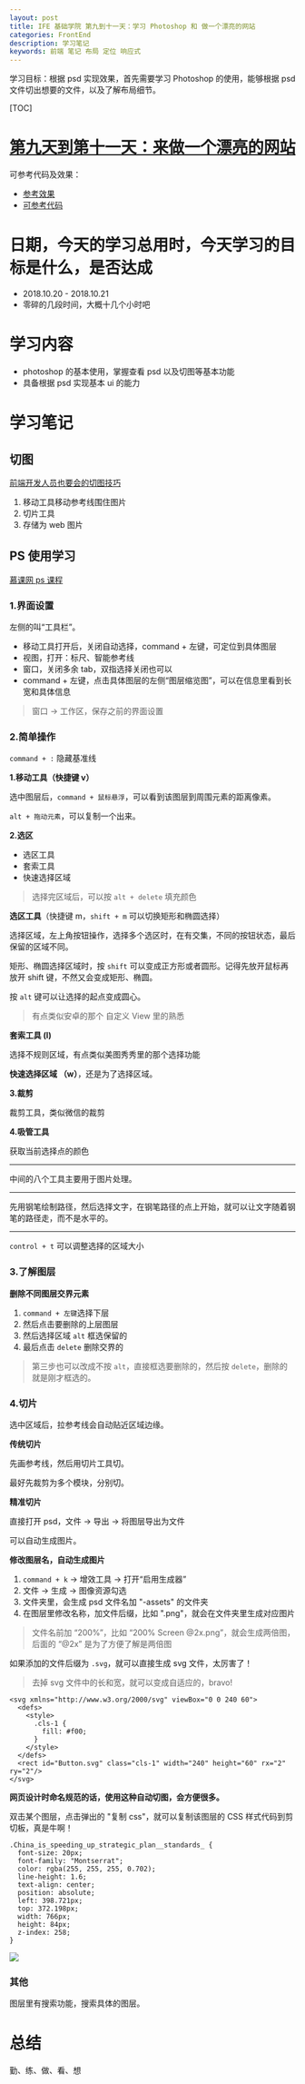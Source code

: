 ```yaml
---
layout: post
title: IFE 基础学院 第九到十一天：学习 Photoshop 和 做一个漂亮的网站
categories: FrontEnd
description: 学习笔记
keywords: 前端 笔记 布局 定位 响应式
---
```


学习目标：根据 psd 实现效果，首先需要学习 Photoshop 的使用，能够根据 psd 文件切出想要的文件，以及了解布局细节。

[TOC]

# [第九天到第十一天：来做一个漂亮的网站](http://ife.baidu.com/course/detail/id/43)

可参考代码及效果：

- [参考效果](https://shillyli.github.io/FCC-Item/Beautiful-Page/index.html)
- [可参考代码](https://github.com/Shillyli/FCC-Item/tree/master/Beautiful-Page)

# 日期，今天的学习总用时，今天学习的目标是什么，是否达成

- 2018.10.20 - 2018.10.21
- 零碎的几段时间，大概十几个小时吧


# 学习内容

- photoshop 的基本使用，掌握查看 psd 以及切图等基本功能
- 具备根据 psd 实现基本 ui 的能力

# 学习笔记

## 切图

[前端开发人员也要会的切图技巧](https://blog.csdn.net/xiaoermingn/article/details/53239914)

1. 移动工具移动参考线围住图片
2. 切片工具
3. 存储为 web 图片

## PS 使用学习

[慕课网 ps 课程](https://www.imooc.com/learn/506)

### 1.界面设置

左侧的叫“工具栏”。

- 移动工具打开后，关闭自动选择，command + 左键，可定位到具体图层
- 视图，打开：标尺、智能参考线
- 窗口，关闭多余 tab，双指选择关闭也可以
- command + 左键，点击具体图层的左侧“图层缩览图”，可以在信息里看到长宽和具体信息

> 窗口 -> 工作区，保存之前的界面设置

### 2.简单操作

``command + :`` 隐藏基准线

**1.移动工具（快捷键 v）**

选中图层后，``command + 鼠标悬浮``，可以看到该图层到周围元素的距离像素。

``alt + 拖动元素``，可以复制一个出来。

**2.选区**

- 选区工具
- 套索工具
- 快速选择区域

> 选择完区域后，可以按 ``alt + delete`` 填充颜色

**选区工具**（快捷键 m，``shift + m`` 可以切换矩形和椭圆选择）

选择区域，左上角按钮操作，选择多个选区时，在有交集，不同的按钮状态，最后保留的区域不同。

矩形、椭圆选择区域时，按 ``shift`` 可以变成正方形或者圆形。记得先放开鼠标再放开 shift 键，不然又会变成矩形、椭圆。

按 ``alt`` 键可以让选择的起点变成圆心。

> 有点类似安卓的那个 自定义 View 里的熟悉



**套索工具 (l)**

选择不规则区域，有点类似美图秀秀里的那个选择功能

**快速选择区域 （w）**，还是为了选择区域。


**3.裁剪**

裁剪工具，类似微信的裁剪


**4.吸管工具**

获取当前选择点的颜色


--------

中间的八个工具主要用于图片处理。

--------

先用钢笔绘制路径，然后选择文字，在钢笔路径的点上开始，就可以让文字随着钢笔的路径走，而不是水平的。

-----------

``control + t`` 可以调整选择的区域大小


### 3.了解图层

**删除不同图层交界元素**

1. ``command + 左键``选择下层
2. 然后点击要删除的上层图层
3. 然后选择区域 ``alt`` 框选保留的
4. 最后点击 ``delete`` 删除交界的

> 第三步也可以改成不按 ``alt``，直接框选要删除的，然后按 ``delete``，删除的就是刚才框选的。

### 4.切片

选中区域后，拉参考线会自动贴近区域边缘。

**传统切片**

先画参考线，然后用切片工具切。

最好先裁剪为多个模块，分别切。

**精准切片**

直接打开 psd，文件 -> 导出 -> 将图层导出为文件

可以自动生成图片。

**修改图层名，自动生成图片**

1. ``command + k`` -> 增效工具 -> 打开“启用生成器”
2. 文件 -> 生成 -> 图像资源勾选
3. 文件夹里，会生成 psd 文件名加 "-assets" 的文件夹
4. 在图层里修改名称，加文件后缀，比如 ".png"，就会在文件夹里生成对应图片

> 文件名前加 “200%”，比如 “200% Screen @2x.png”，就会生成两倍图，后面的 “@2x” 是为了方便了解是两倍图


如果添加的文件后缀为 ``.svg``，就可以直接生成 svg 文件，太厉害了！

> 去掉 svg 文件中的长和宽，就可以变成自适应的，bravo!

```
<svg xmlns="http://www.w3.org/2000/svg" viewBox="0 0 240 60">
  <defs>
    <style>
      .cls-1 {
        fill: #f00;
      }
    </style>
  </defs>
  <rect id="Button.svg" class="cls-1" width="240" height="60" rx="2" ry="2"/>
</svg>
```

**网页设计时命名规范的话，使用这种自动切图，会方便很多。**


双击某个图层，点击弹出的 "复制 css"，就可以复制该图层的 CSS 样式代码到剪切板，真是牛啊！

```
.China_is_speeding_up_strategic_plan__standards_ {
  font-size: 20px;
  font-family: "Montserrat";
  color: rgba(255, 255, 255, 0.702);
  line-height: 1.6;
  text-align: center;
  position: absolute;
  left: 398.721px;
  top: 372.198px;
  width: 766px;
  height: 84px;
  z-index: 258;
}

```

![](http://oqg4nua5z.bkt.clouddn.com/blog/0-ps-0.png)

### 其他

图层里有搜索功能，搜索具体的图层。

# 总结

勤、练、做、看、想
